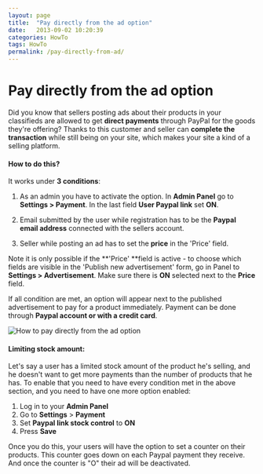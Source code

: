 ```yaml
---
layout: page
title:  "Pay directly from the ad option"
date:   2013-09-02 10:20:39
categories: HowTo
tags: HowTo
permalink: /pay-directly-from-ad/
---
```

# Pay directly from the ad option

Did you know that sellers posting ads about their products in your classifieds are allowed to get **direct payments** through PayPal for the goods they're offering? Thanks to this customer and seller can **complete the transaction** while still being on your site, which makes your site a kind of a selling platform. 

#### How to do this?

It works under **3 conditions**:

1. As an admin you have to activate the option. In **Admin Panel** go to **Settings > Payment**. In the last field **User Paypal link** set **ON**.

2. Email submitted by the user while registration has to be the **Paypal email address** connected with the sellers account.

3. Seller while posting an ad has to set the **price** in the 'Price' field. 

Note it is only possible if the **'Price' **field is active - to choose which fields are visible in the 'Publish new advertisement' form, go in Panel to **Settings > Advertisement**. Make sure there is **ON** selected next to the **Price** field.

If all condition are met, an option will appear next to the published advertisement to pay for a product immediately. Payment can be done through **Paypal account or with a credit card**.

![How to pay directly from the ad option](http://open-classifieds.com/wp-content/uploads/2013/09/How-to-pay-directly-from-the-ad-option.png)

#### Limiting stock amount:

Let's say a user has a limited stock amount of the product he's selling, and he doesn't want to get more payments than the number of products that he has. To enable that you need to have every condition met in the above section, and you need to have one more option enabled:

1. Log in to your **Admin Panel** 
2. Go to **Settings** > **Payment** 
3. Set **Paypal link stock control** to **ON** 
4. Press **Save**

Once you do this, your users will have the option to set a counter on their products. This counter goes down on each Paypal payment they receive. And once the counter is "O" their ad will be deactivated.


<!--title: Pay directly from the ad option
link: http://open-classifieds.com/2013/09/02/pay-directly-from-ad/
author: 
description: 
post_id: 9733
created: 2013/09/02 12:20:39
created_gmt: 2013/09/02 10:20:39
comment_status: open
post_name: pay-directly-from-ad
status: publish
post_type: post-->